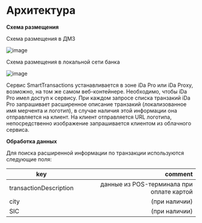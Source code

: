 # Архитектура

**Схема размещения**


Схема размещения в ДМЗ

![image](../images/placement_dmz.png "Схема размещения в ДМЗ")

Схема размещения в локальной сети банка

![image](../images/placement_local.png "Схема размещения в локальной сети банка")


Сервис SmartTransactions устанавливается в зоне iDa Pro или iDa Proxy, возможно, на том же самом веб-контейнере.
Необходимо, чтобы iDa Pro имел доступ к сервису. 
При каждом запросе списка транзакий iDa Pro запрашивает расширенное описание транзакий (локализованное имя мерчента и логотип), в случае наличия этой информации она отправляется на клиент.
На клиент отправляется URL логотипа, непосредственно изображение запрашивается клиентом из облачного сервиса.
			
			
**Обработка данных**

Для поиска расширенной информации по транзакции используются следующие поля:

key | comment
--- | ---:
transactionDescription | данные из POS-терминала при оплате картой
city | (при наличии)
SIC  | (при наличии)